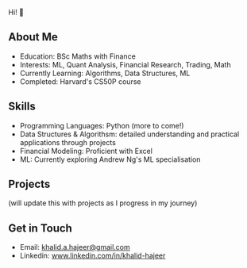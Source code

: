 Hi! 👋

## About Me
- Education: BSc Maths with Finance
- Interests: ML, Quant Analysis, Financial Research, Trading, Math
- Currently Learning: Algorithms, Data Structures, ML
- Completed: Harvard's CS50P course

## Skills
- Programming Languages: Python (more to come!)
- Data Structures & Algorithsm: detailed understanding and practical applications through projects
- Financial Modeling: Proficient with Excel
- ML: Currently exploring Andrew Ng's ML specialisation

## Projects
(will update this with projects as I progress in my journey)

## Get in Touch
- Email: khalid.a.hajeer@gmail.com
- Linkedin: www.linkedin.com/in/khalid-hajeer
